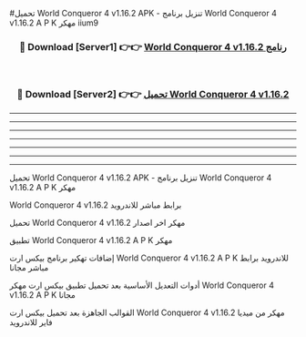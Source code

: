 #تحميل World Conqueror 4 v1.16.2 APK - تنزيل برنامج World Conqueror 4 v1.16.2 A P K مهكر iium9 



<div align="center">
<h3>🔴 Download [Server1] 👉👉 <a href="https://apkdownload10.web.app/?title=World Conqueror 4 v1.16.2">World Conqueror 4 v1.16.2 رنامج</a></h3><br>

<h3>🔴 Download [Server2] 👉👉 <a href="https://apkdownload10.web.app/?title=World Conqueror 4 v1.16.2">تحميل World Conqueror 4 v1.16.2 </a></h3>
</div>


----------------------------------------------------------

----------------------------------------------------------

----------------------------------------------------------

----------------------------------------------------------

----------------------------------------------------------

----------------------------------------------------------

----------------------------------------------------------

تحميل World Conqueror 4 v1.16.2 APK - تنزيل برنامج World Conqueror 4 v1.16.2 A P K مهكر

World Conqueror 4 v1.16.2 برابط مباشر للاندرويد

تحميل World Conqueror 4 v1.16.2 مهكر اخر اصدار

تطبيق World Conqueror 4 v1.16.2 A P K مهكر

إضافات تهكير برنامج بيكس ارت World Conqueror 4 v1.16.2 A P K للاندرويد برابط مباشر مجانا

أدوات التعديل الأساسية بعد تحميل تطبيق بيكس ارت مهكر World Conqueror 4 v1.16.2 A P K مجانا

القوالب الجاهزة بعد تحميل بيكس ارت World Conqueror 4 v1.16.2 مهكر من ميديا فاير للاندرويد


